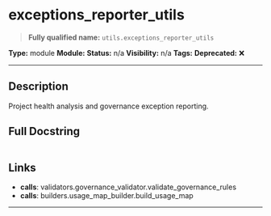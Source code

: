 # exceptions_reporter_utils
> **Fully qualified name:** `utils.exceptions_reporter_utils`

**Type:** module
**Module:** 
**Status:** n/a
**Visibility:** n/a
**Tags:** 
**Deprecated:** ❌

---

## Description
Project health analysis and governance exception reporting.

## Full Docstring
```

```

## Links
- **calls**: validators.governance_validator.validate_governance_rules
- **calls**: builders.usage_map_builder.build_usage_map


---
